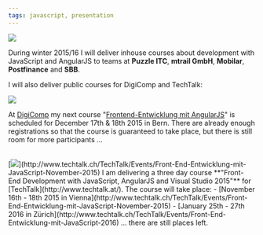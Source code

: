 ```yaml
---
tags: javascript, presentation
---
```


[<img class="jb-main-img" src="https://lh3.googleusercontent.com/-L-Qi0hOZb_M/ViwjJZ9sE2I/AAAAAAAACcQ/vzKs5av_A9M/s406-Ic42/JS-Tools.png">](http://www.ivorycode.com/#schulung)


During winter 2015/16 I will deliver inhouse courses about development with JavaScript and AngularJS to teams at **Puzzle ITC**, **mtrail GmbH**, **Mobilar**, **Postfinance** and **SBB**.

I will also deliver public courses for DigiComp and TechTalk:

[<img class="jb-main-img" src="http://jonasbandi.net/blog/digi_logo.png">](https://www.digicomp.ch/weiterbildung/softwareentwicklung/web-und-mobile-app-entwicklung/webentwicklung/frontend-entwicklung-mit-angularjs)

At [DigiComp](https://www.digicomp.ch/) my next course "[Frontend-Entwicklung mit AngularJS](https://www.digicomp.ch/weiterbildung/softwareentwicklung/web-und-mobile-app-entwicklung/webentwicklung/frontend-entwicklung-mit-angularjs)" is scheduled for December 17th & 18th 2015 in Bern. 
There are already enough registrations so that the course is guaranteed to take place, but there is still room for more participants ...

<br/>
[<img class="jb-main-img" src="https://lh3.googleusercontent.com/-ZweDQiGRMiw/ViwgT0NQwEI/AAAAAAAACbg/eDeugWGH5Rg/s255-Ic42/TT_Logo.png">](http://www.techtalk.ch/TechTalk/Events/Front-End-Entwicklung-mit-JavaScript-November-2015)
I am delivering a three day course **"Front-End Development with JavaScript, AngularJS and Visual Studio 2015"** for [TechTalk](http://www.techtalk.at/).
The course will take place:
- [November 16th - 18th 2015 in Vienna](http://www.techtalk.ch/TechTalk/Events/Front-End-Entwicklung-mit-JavaScript-November-2015)
- [January 25th - 27th 2016 in Zürich](http://www.techtalk.ch/TechTalk/Events/Front-End-Entwicklung-mit-JavaScript-2016)
... there are still places left.
